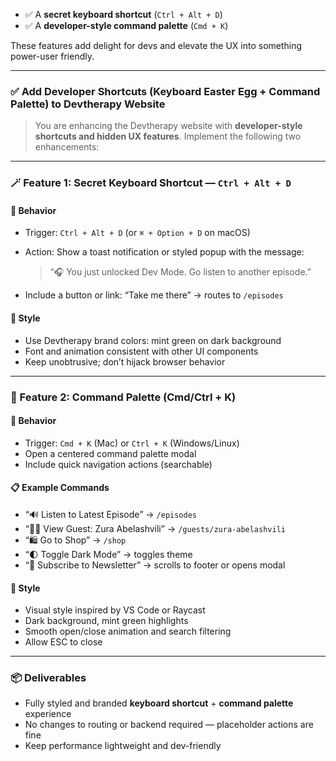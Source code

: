 - ✅ A **secret keyboard shortcut** (`Ctrl + Alt + D`)
- ✅ A **developer-style command palette** (`Cmd + K`)

These features add delight for devs and elevate the UX into something power-user friendly.

---

### ✅ Add Developer Shortcuts (Keyboard Easter Egg + Command Palette) to Devtherapy Website

> You are enhancing the Devtherapy website with **developer-style shortcuts and hidden UX features**.
> Implement the following two enhancements:

---

### 🪄 Feature 1: Secret Keyboard Shortcut — `Ctrl + Alt + D`

#### 🎯 Behavior

- Trigger: `Ctrl + Alt + D` (or `⌘ + Option + D` on macOS)
- Action: Show a toast notification or styled popup with the message:

  > “🎧 You just unlocked Dev Mode. Go listen to another episode.”

- Include a button or link: “Take me there” → routes to `/episodes`

#### 🧠 Style

- Use Devtherapy brand colors: mint green on dark background
- Font and animation consistent with other UI components
- Keep unobtrusive; don’t hijack browser behavior

---

### 🔎 Feature 2: Command Palette (Cmd/Ctrl + K)

#### 🎯 Behavior

- Trigger: `Cmd + K` (Mac) or `Ctrl + K` (Windows/Linux)
- Open a centered command palette modal
- Include quick navigation actions (searchable)

#### 📋 Example Commands

- “🔊 Listen to Latest Episode” → `/episodes`
- “🧑‍💻 View Guest: Zura Abelashvili” → `/guests/zura-abelashvili`
- “🛍️ Go to Shop” → `/shop`
- “🌓 Toggle Dark Mode” → toggles theme
- “💌 Subscribe to Newsletter” → scrolls to footer or opens modal

#### 🧠 Style

- Visual style inspired by VS Code or Raycast
- Dark background, mint green highlights
- Smooth open/close animation and search filtering
- Allow ESC to close

---

### 📦 Deliverables

- Fully styled and branded **keyboard shortcut** + **command palette** experience
- No changes to routing or backend required — placeholder actions are fine
- Keep performance lightweight and dev-friendly
